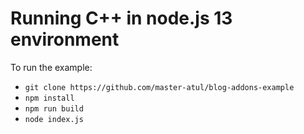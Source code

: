 # Running C++ in node.js 13 environment


To run the example:

- `git clone https://github.com/master-atul/blog-addons-example`
- `npm install`
- `npm run build` 
- `node index.js`



